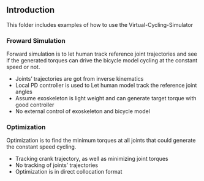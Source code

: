 ## Introduction 


This folder includes examples of how to use the Virtual-Cycling-Simulator

### Froward Simulation

Forward simulation is to let human track reference joint trajectories and see if the generated torques can drive the bicycle model cycling at the constant speed or not.

- Joints’ trajectories are got from inverse kinematics
- Local PD controller is used to Let human model track the reference joint angles
- Assume exoskeleton is light weight and can generate target torque with good controller
- No external control of exoskeleton and bicycle model 

### Optimization 

Optimization is to find the minimum torques at all joints that could generate the constant speed cycling.

- Tracking crank trajectory, as well as minimizing joint torques
- No tracking of joints’ trajectories
- Optimization is in direct collocation format
